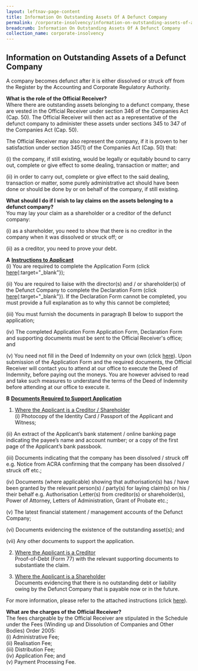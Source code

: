 ```yaml
---
layout: leftnav-page-content
title: Information On Outstanding Assets Of A Defunct Company
permalink: /corporate-insolvency/information-on-outstanding-assets-of-a-defunct-company/
breadcrumb: Information On Outstanding Assets Of A Defunct Company
collection_name: corporate-insolvency
---
```


Information on Outstanding Assets of a Defunct Company
---

A company becomes defunct after it is either dissolved or struck off from the Register by the Accounting and Corporate Regulatory Authority.

 


**What is the role of the Official Receiver?**<br>
Where there are outstanding assets belonging to a defunct company, these are vested in the Official Receiver under section 346 of the Companies Act (Cap. 50). The Official Receiver will then act as a representative of the defunct company to administer these assets under sections 345 to 347 of the Companies Act (Cap. 50).

The Official Receiver may also represent the company, if it is proven to her satisfaction under section 345(1) of the Companies Act (Cap. 50) that:

(i) the company, if still existing, would be legally or equitably bound to carry out, complete or give effect to some  dealing, transaction or matter; and

(ii) in order to carry out, complete or give effect to the said dealing, transaction or matter, some purely administrative act  should have been done or should be done by or on behalf of the company, if still existing.<br>


**What should I do if I wish to lay claims on the assets belonging to a defunct company?**<br>
You may lay your claim as a shareholder or a creditor of the defunct company:

(i) as a shareholder, you need to show that there is no creditor in the company when it was dissolved or struck off; or

(ii) as a creditor, you need to prove your debt.<br>

**A** <u><b>Instructions to Applicant</b></u><br>
(i) You are required to complete the Application Form (click [here](/files/ApplicationFormtotheOfficialReceivertoLayClaimscopy.docx/){:target="_blank"});

(ii) You are required to liaise with the director(s) and / or shareholder(s) of the Defunct Company to complete the Declaration Form (click [here](/files/DeclarationFormtotheOfficialReceivertoLayClaimscopy.docx/){:target="_blank"}). If the Declaration Form cannot be completed, you must provide a full explanation as to why this cannot be completed;

(iii) You must furnish the documents in paragraph B below to support the application; 

(iv) The completed Application Form Application Form, Declaration Form and supporting documents must be sent to the Official Receiver's office; and 

(v) You need not fill in the Deed of Indemnity on your own (click [here](IndemnityFormtotheOfficialReceivertoLayClaimsforDFCases.pdf/)). Upon submission of the Application Form and the required documents, the Official Receiver will contact you to attend at our office to execute the Deed of Indemnity, before paying out the moneys. You are however advised to read and take such measures to understand the terms of the Deed of Indemnity before attending at our office to execute it.<br>

**B** <u><b>Documents Required to Support Application</b></u><br>
1) <u>Where the Applicant is a Creditor / Shareholder</u><br>
(i) Photocopy of the Identity Card / Passport of the Applicant and Witness;

(ii) An extract of the Applicant’s bank statement / online banking page indicating the payee’s name and account number; or a copy of the first page of the Applicant’s bank passbook.

(iii) Documents indicating that the company has been dissolved / struck off e.g. Notice from ACRA confirming that the company has been dissolved / struck off etc.;

(iv) Documents (where applicable) showing that authorisation(s) has / have been granted by the relevant person(s) / party(s) for laying claim(s) on his / their behalf e.g. Authorisation Letter(s) from creditor(s) or shareholder(s), Power of Attorney, Letters of Administration, Grant of Probate etc.;

(v) The latest financial statement / management accounts of the Defunct Company;

(vi) Documents evidencing the existence of the outstanding asset(s); and

(vii) Any other documents to support the application.<br>

2) <u>Where the Applicant is a Creditor</u><br>
Proof-of-Debt (Form 77) with the relevant supporting documents to substantiate the claim.<br>

3) <u>Where the Applicant is a Shareholder</u><br>
Documents evidencing that there is no outstanding debt or liability owing by the Defunct Company that is payable now or in the future.

For more information, please refer to the attached instructions (click [here](/files/GuidelinestoLayClaimsforDFCases_Jan2018.pdf/)).<br>


**What are the charges of the Official Receiver?**<br>
The fees chargeable by the Official Receiver are stipulated in the Schedule under the Fees (Winding up and Dissolution of Companies and Other Bodies) Order 2005:<br>
(i) Administrative Fee;<br>
(ii) Realisation Fee;<br>
(iii) Distribution Fee;<br>
(iv) Application Fee; and<br>
(v) Payment Processing Fee.
